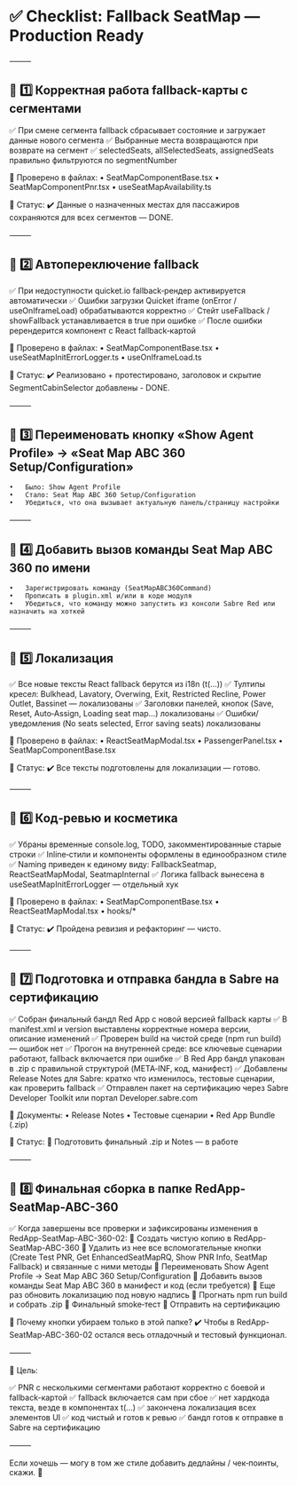 
# ✅ Checklist: Fallback SeatMap — Production Ready

⸻

## 🔷 1️⃣ Корректная работа fallback-карты с сегментами

✅ При смене сегмента fallback сбрасывает состояние и загружает данные нового сегмента
✅ Выбранные места возвращаются при возврате на сегмент
✅ selectedSeats, allSelectedSeats, assignedSeats правильно фильтруются по segmentNumber

📍 Проверено в файлах:
	•	SeatMapComponentBase.tsx
	•	SeatMapComponentPnr.tsx
	•	useSeatMapAvailability.ts

📍 Статус:
✔️ Данные о назначенных местах для пассажиров сохраняются для всех сегментов — DONE.

⸻

## 🔷 2️⃣ Автопереключение fallback

✅ При недоступности quicket.io fallback‑рендер активируется автоматически
✅ Ошибки загрузки Quicket iframe (onError / useOnIframeLoad) обрабатываются корректно
✅ Стейт useFallback / showFallback устанавливается в true при ошибке
✅ После ошибки ререндерится компонент с React fallback‑картой

📍 Проверено в файлах:
	•	SeatMapComponentBase.tsx
	•	useSeatMapInitErrorLogger.ts
	•	useOnIframeLoad.ts

📍 Статус:
✔️ Реализовано + протестировано, заголовок и скрытие SegmentCabinSelector добавлены - DONE.

⸻

## 🔷 3️⃣ Переименовать кнопку «Show Agent Profile» → «Seat Map ABC 360 Setup/Configuration»
	•	Было: Show Agent Profile
	•	Стало: Seat Map ABC 360 Setup/Configuration
	•	Убедиться, что она вызывает актуальную панель/страницу настройки

⸻

## 🔷 4️⃣ Добавить вызов команды Seat Map ABC 360 по имени
	•	Зарегистрировать команду (SeatMapABC360Command)
	•	Прописать в plugin.xml и/или в коде модуля
	•	Убедиться, что команду можно запустить из консоли Sabre Red или назначить на хоткей

⸻

## 🔷 5️⃣ Локализация

✅ Все новые тексты React fallback берутся из i18n (t(...))
✅ Тултипы кресел: Bulkhead, Lavatory, Overwing, Exit, Restricted Recline, Power Outlet, Bassinet — локализованы
✅ Заголовки панелей, кнопок (Save, Reset, Auto‑Assign, Loading seat map…) локализованы
✅ Ошибки/уведомления (No seats selected, Error saving seats) локализованы

📍 Проверено в файлах:
	•	ReactSeatMapModal.tsx
	•	PassengerPanel.tsx
	•	SeatMapComponentBase.tsx

📍 Статус:
✔️ Все тексты подготовлены для локализации — готово.

⸻

## 🔷 6️⃣ Код‑ревью и косметика

✅ Убраны временные console.log, TODO, закомментированные старые строки
✅ Inline‑стили и компоненты оформлены в единообразном стиле
✅ Naming приведен к единому виду: FallbackSeatmap, ReactSeatMapModal, SeatmapInternal
✅ Логика fallback вынесена в useSeatMapInitErrorLogger — отдельный хук

📍 Проверено в файлах:
	•	SeatMapComponentBase.tsx
	•	ReactSeatMapModal.tsx
	•	hooks/*

📍 Статус:
✔️ Пройдена ревизия и рефакторинг — чисто.

⸻

## 🔷 7️⃣ Подготовка и отправка бандла в Sabre на сертификацию

✅ Собран финальный бандл Red App с новой версией fallback карты
✅ В manifest.xml и version выставлены корректные номера версии, описание изменений
✅ Проверен build на чистой среде (npm run build) — ошибок нет
✅ Прогон на внутренней среде: все ключевые сценарии работают, fallback включается при ошибке
✅ В Red App бандл упакован в .zip с правильной структурой (META‑INF, код, манифест)
✅ Добавлены Release Notes для Sabre: кратко что изменилось, тестовые сценарии, как проверить fallback
✅ Отправлен пакет на сертификацию через Sabre Developer Toolkit или портал Developer.sabre.com

📍 Документы:
	•	Release Notes
	•	Тестовые сценарии
	•	Red App Bundle (.zip)

📍 Статус:
🔷 Подготовить финальный .zip и Notes — в работе

⸻

## 🔷 8️⃣ Финальная сборка в папке RedApp-SeatMap-ABC-360

✅ Когда завершены все проверки и зафиксированы изменения в RedApp-SeatMap-ABC-360-02:
🔷 Создать чистую копию в RedApp-SeatMap-ABC-360
🔷 Удалить из нее все вспомогательные кнопки (Create Test PNR, Get EnhancedSeatMapRQ, Show PNR Info, SeatMap Fallback) и связанные с ними методы
🔷 Переименовать Show Agent Profile → Seat Map ABC 360 Setup/Configuration
🔷 Добавить вызов команды Seat Map ABC 360 в манифест и код (если требуется)
🔷 Еще раз обновить локализацию под новую надпись
🔷 Прогнать npm run build и собрать .zip
🔷 Финальный smoke‑тест
🔷 Отправить на сертификацию

📍 Почему кнопки убираем только в этой папке?
✔️ Чтобы в RedApp-SeatMap-ABC-360-02 остался весь отладочный и тестовый функционал.

⸻

🎯 Цель:

✅ PNR c несколькими сегментами работают корректно с боевой и fallback-картой
✅ fallback включается сам при сбое
✅ нет хардкода текста, везде в компонентах t(...)
✅ закончена локализация всех элементов UI
✅ код чистый и готов к ревью
✅ бандл готов к отправке в Sabre на сертификацию

⸻

Если хочешь — могу в том же стиле добавить дедлайны / чек‑поинты, скажи. 🚀
